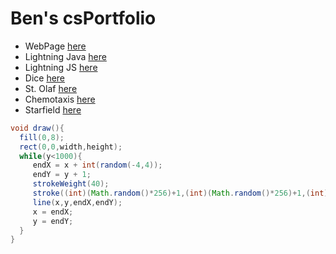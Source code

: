 # Ben's csPortfolio

* WebPage [here](https://olsonbj.github.io/Bet/website/bet.html)
* Lightning Java [here](https://olsonbj.github.io/lightning2/)
* Lightning JS [here]()
* Dice [here](https://olsonbj.github.io/dice3/)
* St. Olaf [here](https://docs.google.com/presentation/d/11Z_HYkniHpBh6d3EJUPXrt_Q0RzkkVbHX8872wpqX_M/edit?usp=sharing)
* Chemotaxis [here](https://github.com/olsonbj/chemotaxis4/blob/gh-pages/Chemotaxis.pde)
* Starfield [here](https://olsonbj.github.io/starfield5/)

```Java
void draw(){
  fill(0,8);
  rect(0,0,width,height);
  while(y<1000){
     endX = x + int(random(-4,4));
     endY = y + 1;
     strokeWeight(40);
     stroke((int)(Math.random()*256)+1,(int)(Math.random()*256)+1,(int)(Math.random()*256)+1);
     line(x,y,endX,endY);
     x = endX;  
     y = endY;
  }
}
```
